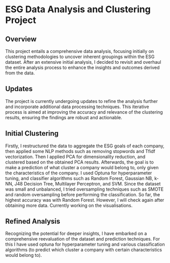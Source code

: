 # ESG Data Analysis and Clustering Project

## Overview

This project entails a comprehensive data analysis, focusing initially on clustering methodologies to uncover inherent groupings within the ESG dataset. After an extensive initial analysis, I decided to revisit and overhaul the entire analysis process to enhance the insights and outcomes derived from the data.

## Updates

The project is currently undergoing updates to refine the analysis further and incorporate additional data processing techniques. This iterative process is aimed at improving the accuracy and relevance of the clustering results, ensuring the findings are robust and actionable.

## Initial Clustering

Firstly, I restructured the data to aggregate the ESG goals of each company, then applied some NLP methods such as removing stopwords and Tfidf vectorization. Then I applied PCA for dimensionality reduction, and clustered based on the obtained PCA results. Afterwards, the goal is to make a prediction of what cluster a company would belong to, only given the characteristics of the company. I used Optuna for hyperparameter tuning, and classifier algorithms such as Random Forest, Gaussian NB, k-NN, J48 Decision Tree, Multilayer Perceptron, and SVM. Since the dataset was small and unbalanced, I tried oversampling techniques such as SMOTE and random oversampling before performing the classification. So far, the highest accuracy was with Random Forest. However, I will check again after obtaining more data. Currently working on the visualisations.

## Refined Analysis

Recognizing the potential for deeper insights, I have embarked on a comprehensive reevaluation of the dataset and prediction techniques. For this I have used optuna for hyperparameter tuning and various classification algorithms (to predict which cluster a company with certain characteristics would belong to). 

